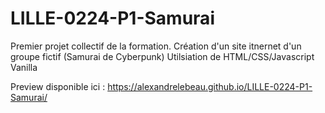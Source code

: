 # LILLE-0224-P1-Samurai

Premier projet collectif de la formation. 
Création d'un site itnernet d'un groupe fictif (Samurai de Cyberpunk)
Utilsiation de HTML/CSS/Javascript Vanilla 

Preview disponible ici : https://alexandrelebeau.github.io/LILLE-0224-P1-Samurai/

